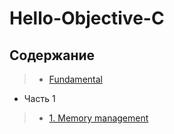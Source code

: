 # Hello-Objective-C

## Содержание 

> * [ Fundamental ](https://github.com/egorskikh/Hello-Objective-C/blob/main/RSSchool/0.%20Fundamental/Fundamental.md)
* Часть 1
> * [ 1. Memory management](https://github.com/egorskikh/Hello-Objective-C/blob/main/RSSchool/1.%20Memory%20management/MemoryManagement.md)
